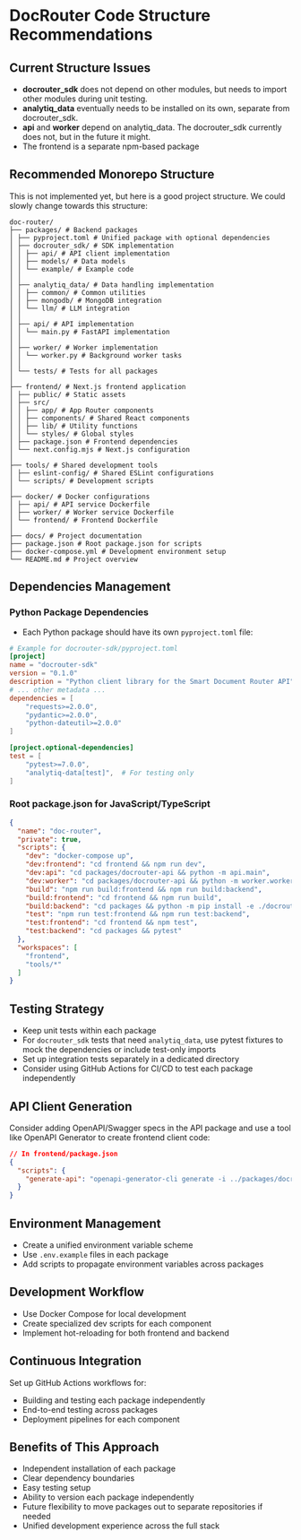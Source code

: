 # DocRouter Code Structure Recommendations

## Current Structure Issues
- **docrouter_sdk** does not depend on other modules, but needs to import other modules during unit testing.
- **analytiq_data** eventually needs to be installed on its own, separate from docrouter_sdk.
- **api** and **worker** depend on analytiq_data. The docrouter_sdk currently does not, but in the future it might.
- The frontend is a separate npm-based package

## Recommended Monorepo Structure 
This is not implemented yet, but here is a good project structure. We could slowly change towards this structure:
```
doc-router/
├── packages/ # Backend packages
│ ├── pyproject.toml # Unified package with optional dependencies
│ ├── docrouter_sdk/ # SDK implementation
│ │ ├── api/ # API client implementation
│ │ ├── models/ # Data models
│ │ └── example/ # Example code
│ │
│ ├── analytiq_data/ # Data handling implementation
│ │ ├── common/ # Common utilities
│ │ ├── mongodb/ # MongoDB integration
│ │ └── llm/ # LLM integration
│ │
│ ├── api/ # API implementation
│ │ └── main.py # FastAPI implementation
│ │
│ ├── worker/ # Worker implementation
│ │ └── worker.py # Background worker tasks
│ │
│ └── tests/ # Tests for all packages
│
├── frontend/ # Next.js frontend application
│ ├── public/ # Static assets
│ ├── src/
│ │ ├── app/ # App Router components
│ │ ├── components/ # Shared React components
│ │ ├── lib/ # Utility functions
│ │ └── styles/ # Global styles
│ ├── package.json # Frontend dependencies
│ └── next.config.mjs # Next.js configuration
│
├── tools/ # Shared development tools
│ ├── eslint-config/ # Shared ESLint configurations
│ └── scripts/ # Development scripts
│
├── docker/ # Docker configurations
│ ├── api/ # API service Dockerfile
│ ├── worker/ # Worker service Dockerfile
│ └── frontend/ # Frontend Dockerfile
│
├── docs/ # Project documentation
├── package.json # Root package.json for scripts
├── docker-compose.yml # Development environment setup
└── README.md # Project overview
```

## Dependencies Management

### Python Package Dependencies
- Each Python package should have its own `pyproject.toml` file:

```toml
# Example for docrouter-sdk/pyproject.toml
[project]
name = "docrouter-sdk"
version = "0.1.0"
description = "Python client library for the Smart Document Router API"
# ... other metadata ...
dependencies = [
    "requests>=2.0.0",
    "pydantic>=2.0.0",
    "python-dateutil>=2.0.0"
]

[project.optional-dependencies]
test = [
    "pytest>=7.0.0",
    "analytiq-data[test]",  # For testing only
]
```

### Root package.json for JavaScript/TypeScript
```json
{
  "name": "doc-router",
  "private": true,
  "scripts": {
    "dev": "docker-compose up",
    "dev:frontend": "cd frontend && npm run dev",
    "dev:api": "cd packages/docrouter-api && python -m api.main",
    "dev:worker": "cd packages/docrouter-api && python -m worker.worker",
    "build": "npm run build:frontend && npm run build:backend",
    "build:frontend": "cd frontend && npm run build",
    "build:backend": "cd packages && python -m pip install -e ./docrouter-sdk -e ./analytiq-data -e ./docrouter-api",
    "test": "npm run test:frontend && npm run test:backend",
    "test:frontend": "cd frontend && npm test",
    "test:backend": "cd packages && pytest"
  },
  "workspaces": [
    "frontend",
    "tools/*"
  ]
}
```

## Testing Strategy
- Keep unit tests within each package
- For `docrouter_sdk` tests that need `analytiq_data`, use pytest fixtures to mock the dependencies or include test-only imports
- Set up integration tests separately in a dedicated directory
- Consider using GitHub Actions for CI/CD to test each package independently

## API Client Generation
Consider adding OpenAPI/Swagger specs in the API package and use a tool like OpenAPI Generator to create frontend client code:

```json
// In frontend/package.json
{
  "scripts": {
    "generate-api": "openapi-generator-cli generate -i ../packages/docrouter-api/openapi.yaml -g typescript-fetch -o src/api/client"
  }
}
```

## Environment Management
- Create a unified environment variable scheme
- Use `.env.example` files in each package
- Add scripts to propagate environment variables across packages

## Development Workflow
- Use Docker Compose for local development
- Create specialized dev scripts for each component
- Implement hot-reloading for both frontend and backend

## Continuous Integration
Set up GitHub Actions workflows for:
- Building and testing each package independently
- End-to-end testing across packages
- Deployment pipelines for each component

## Benefits of This Approach
- Independent installation of each package
- Clear dependency boundaries
- Easy testing setup
- Ability to version each package independently
- Future flexibility to move packages out to separate repositories if needed
- Unified development experience across the full stack